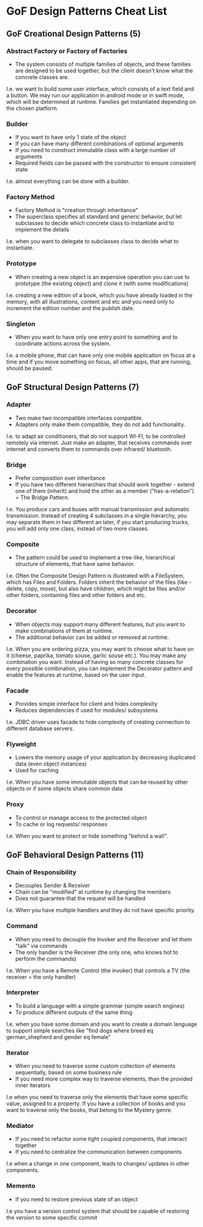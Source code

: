 # GoF Design Patterns Cheat List

## GoF Creational Design Patterns (5)

### Abstract Factory or Factory of Factories
- The system consists of multiple families of objects, and these families are designed to be used together, but
the client doesn't know what the concrete classes are.

I.e. we want to build some user interface, which consists of a text field and a button.
We may run our application in android mode or in swift mode, which will be determined at runtime.
Families get instantiated depending on the chosen platform.

### Builder
- If you want to have only 1 state of the object
- If you can have many different combinations of optional arguments 
- If you need to construct immutable class with a large number of arguments
- Required fields can be passed with the constructor to ensure consistent state

I.e. almost everything can be done with a builder. 

### Factory Method
- Factory Method is "creation through inheritance"
- The superclass specifies all standard and generic behavior, but let subclasses to decide which concrete class to instantiate and to implement the details

I.e. when you want to delegate to subclasses class to decide what to instantiate.

### Prototype
- When creating a new object is an expensive operation you can use to prototype (the existing object) and clone it (with some modifications)

I.e. creating a new edition of a book, which you have already loaded in the memory, 
with all illustrations, content and etc and you need only to increment the edition number and the publish date.

### Singleton
- When you want to have only one entry point to something and to coordinate actions across the system.

I.e. a mobile phone, that can have only one mobile application on focus at a time and if you move something on focus, 
all other apps, that are running, should be paused.

## GoF Structural Design Patterns (7)

### Adapter
- Two make two incompatible interfaces compatible.
- Adapters only make them compatible, they do not add functionality.

I.e. to adapt air conditioners, that do not support WI-FI, to be controlled remotely via internet. Just make an adapter,
that receives commands over internet and converts them to commands over infrared/ bluetooth.

### Bridge
- Prefer composition over inheritance
- If you have two different hierarchies that should work together - extend one of them (inherit) 
and hold the other as a member ("has-a-relation") = The Bridge Pattern.

I.e. You produce cars and buses with manual transmission and automatic transmission. 
Instead of creating 4 subclasses in a single hierarchy, you may separate them in two different an later, if you start
producing trucks, you will add only one class, instead of two more classes.

### Composite
- The pattern could be used to implement a tree-like, hierarchical structure of elements, that have same behavior. 

I.e. Often the Composite Design Pattern is illustrated with a FileSystem, which has Files and Folders.
Folders inherit the behavior of the files (like - delete, copy, move), but also have children, which
might be files and/or other folders, containing files and other folders and etc.

### Decorator
- When objects may support many different features, but you want to make combinations of them at runtime.
- The additional behavior can be added or removed at runtime.

I.e. When you are ordering pizza, you may want to choose what to have on it (cheese, paprika, tomato souse, garlic souse etc.).
You may make any combination you want. Instead of having so many concrete classes for every possible combination, 
you can implement the Decorator pattern and enable the features at runtime, based on the user input.

### Facade
- Provides simple interface for client and hides complexity
- Reduces dependencies if used for modules/ subsystems

I.e. JDBC driver uses facade to hide complexity of creating connection to different database servers.

### Flyweight
- Lowers the memory usage of your application by decreasing duplicated data (even object instances)
- Used for caching

I.e. When you have some immutable objects that can be reused by other objects or if some objects share common data

### Proxy
* To control or manage access to the protected object
* To cache or log requests/ responses

I.e. When you want to protect or hide something "behind a wall".

## GoF Behavioral Design Patterns (11)

### Chain of Responsibility
* Decouples Sender & Receiver
* Chain can be "modified" at runtime by changing the members
* Does not guarantee that the request will be handled

I.e. When you have multiple handlers and they do not have specific priority.

### Command
* When you need to decouple the Invoker and the Receiver and let them "talk" via commands
* The only handler is the Receiver (the only one, who knows hot to perform the commands)

I.e. When you have a Remote Control (the invoker) that controls a TV (the receiver = the only handler)

### Interpreter
* To build a language with a simple grammar (simple search engines)
* To produce different outputs of the same thing

I.e. when you have some domain and you want to create a domain language to support simple searches like "find dogs where breed eq german_shepherd and gender eq female"

### Iterator
* When you need to traverse some custom collection of elements sequentially, based on some business rule
* If you need more complex way to traverse elements, than the provided inner iterators

I.e when you need to traverse only the elements that have some specific value, assigned to a property. If you
have a collection of books and you want to traverse only the books, that belong to the Mystery genre.

### Mediator
* If you need to refactor some tight coupled components, that interact together
* If you need to centralize the communication between components

I.e when a change in one component, leads to changes/ updates in other components.

### Memento
* If you need to restore previous state of an object

I.e you have a version control system that should be capable of restoring the version to some specific commit